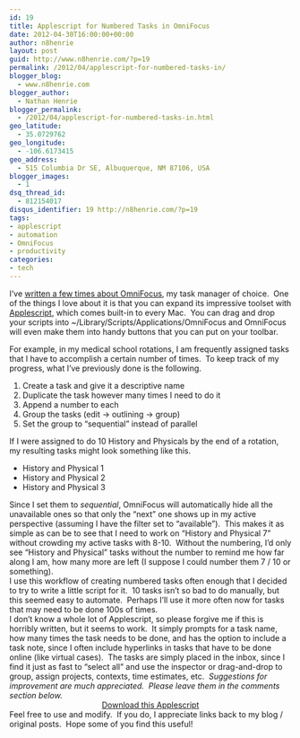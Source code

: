 ```yaml
---
id: 19
title: Applescript for Numbered Tasks in OmniFocus
date: 2012-04-30T16:00:00+00:00
author: n8henrie
layout: post
guid: http://www.n8henrie.com/?p=19
permalink: /2012/04/applescript-for-numbered-tasks-in/
blogger_blog:
  - www.n8henrie.com
blogger_author:
  - Nathan Henrie
blogger_permalink:
  - /2012/04/applescript-for-numbered-tasks-in.html
geo_latitude:
  - 35.0729762
geo_longitude:
  - -106.6173415
geo_address:
  - 515 Columbia Dr SE, Albuquerque, NM 87106, USA
blogger_images:
  - 1
dsq_thread_id:
  - 812154017
disqus_identifier: 19 http://n8henrie.com/?p=19
tags:
- applescript
- automation
- OmniFocus
- productivity
categories:
- tech
---
```

I’ve <a href="http://www.n8henrie.com/search/label/OmniFocus" target="_blank">written a few times about OmniFocus</a>, my task manager of choice.  One of the things I love about it is that you can expand its impressive toolset with <a href="https://en.wikipedia.org/wiki/Applescript" target="_blank">Applescript</a>, which comes built-in to every Mac.  You can drag and drop your scripts into ~/Library/Scripts/Applications/OmniFocus and OmniFocus will even make them into handy buttons that you can put on your toolbar.

For example, in my medical school rotations, I am frequently assigned tasks that I have to accomplish a certain number of times.  To keep track of my progress, what I’ve previously done is the following.

  1. Create a task and give it a descriptive name
  2. Duplicate the task however many times I need to do it
  3. Append a number to each
  4. Group the tasks (edit -> outlining -> group)
  5. Set the group to “sequential” instead of parallel

<div>
  If I were assigned to do 10 History and Physicals by the end of a rotation, my resulting tasks might look something like this.
</div>

<div>
  <ul>
    <li>
      History and Physical 1
    </li>
    <li>
      History and Physical 2
    </li>
    <li>
      History and Physical 3
    </li>
  </ul>
  
  <div>
    Since I set them to <i>sequential</i>, OmniFocus will automatically hide all the unavailable ones so that only the “next” one shows up in my active perspective (assuming I have the filter set to “available”).  This makes it as simple as can be to see that I need to work on “History and Physical 7” without crowding my active tasks with 8-10.  Without the numbering, I’d only see “History and Physical” tasks without the number to remind me how far along I am, how many more are left (I suppose I could number them 7 / 10 or something).
  </div>
</div>

<div>
</div>

<div>
  I use this workflow of creating numbered tasks often enough that I decided to try to write a little script for it.  10 tasks isn’t so bad to do manually, but this seemed easy to automate.  Perhaps I’ll use it more often now for tasks that may need to be done 100s of times.
</div>

<div>
</div>

<div>
  I don’t know a whole lot of Applescript, so please forgive me if this is horribly written, but it seems to work.  It simply prompts for a task name, how many times the task needs to be done, and has the option to include a task note, since I often include hyperlinks in tasks that have to be done online (like virtual cases).  The tasks are simply placed in the inbox, since I find it just as fast to “select all” and use the inspector or drag-and-drop to group, assign projects, contexts, time estimates, etc.  <i>Suggestions for improvement are much appreciated.  Please leave them in the comments section below.</i>
</div>

<div style="text-align: center;">
  <a href="http://cl.ly/2i0q1U1e1s0c322X3X2k" target="_blank">Download this Applescript</a>
</div>



<div style="text-align: center;">
</div>

<div style="text-align: left;">
  Feel free to use and modify.  If you do, I appreciate links back to my blog / original posts.  Hope some of you find this useful!
</div>